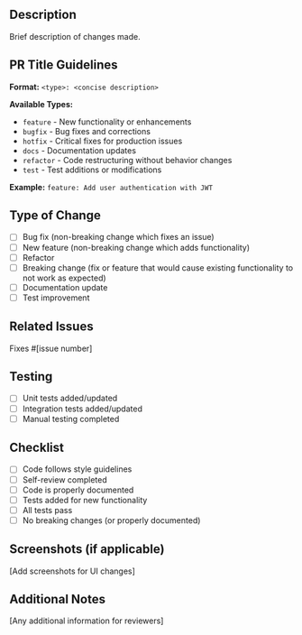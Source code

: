 ## Description
Brief description of changes made.

## PR Title Guidelines
**Format:** `<type>: <concise description>`

**Available Types:**
- `feature` - New functionality or enhancements
- `bugfix` - Bug fixes and corrections
- `hotfix` - Critical fixes for production issues
- `docs` - Documentation updates
- `refactor` - Code restructuring without behavior changes
- `test` - Test additions or modifications

**Example:**
`feature: Add user authentication with JWT`

## Type of Change
- [ ] Bug fix (non-breaking change which fixes an issue)
- [ ] New feature (non-breaking change which adds functionality)
- [ ] Refactor
- [ ] Breaking change (fix or feature that would cause existing functionality to not work as expected)
- [ ] Documentation update
- [ ] Test improvement

## Related Issues
Fixes #[issue number]

## Testing
- [ ] Unit tests added/updated
- [ ] Integration tests added/updated
- [ ] Manual testing completed

## Checklist
- [ ] Code follows style guidelines
- [ ] Self-review completed
- [ ] Code is properly documented
- [ ] Tests added for new functionality
- [ ] All tests pass
- [ ] No breaking changes (or properly documented)

## Screenshots (if applicable)
[Add screenshots for UI changes]

## Additional Notes
[Any additional information for reviewers]